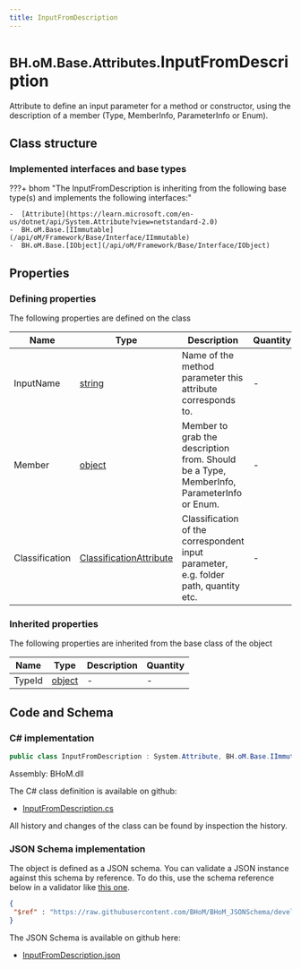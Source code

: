 ```yaml
---
title: InputFromDescription
---
```


# <small>BH.oM.Base.Attributes.</small>**InputFromDescription**

Attribute to define an input parameter for a method or constructor, using the description of a member (Type, MemberInfo, ParameterInfo or Enum).

## Class structure

### Implemented interfaces and base types

???+ bhom "The InputFromDescription is inheriting from the following base type(s) and implements the following interfaces:"

    -  [Attribute](https://learn.microsoft.com/en-us/dotnet/api/System.Attribute?view=netstandard-2.0)
    -  BH.oM.Base.[IImmutable](/api/oM/Framework/Base/Interface/IImmutable)
    -  BH.oM.Base.[IObject](/api/oM/Framework/Base/Interface/IObject)


## Properties



### Defining properties

The following properties are defined on the class

| Name             | Type             | Description      | Quantity         |
|------------------|------------------|------------------|------------------|
| InputName | [string](https://learn.microsoft.com/en-us/dotnet/api/System.String?view=netstandard-2.0) | Name of the method parameter this attribute corresponds to. | - |
| Member | [object](https://learn.microsoft.com/en-us/dotnet/api/System.Object?view=netstandard-2.0) | Member to grab the description from. Should be a Type, MemberInfo, ParameterInfo or Enum. | - |
| Classification | [ClassificationAttribute](/api/oM/Framework/Base/Attributes/ClassificationAttribute) | Classification of the correspondent input parameter, e.g. folder path, quantity etc. | - |


### Inherited properties
The following properties are inherited from the base class of the object

| Name             | Type             | Description      | Quantity         |
|------------------|------------------|------------------|------------------|
| TypeId | [object](https://learn.microsoft.com/en-us/dotnet/api/System.Object?view=netstandard-2.0) | - | - |


## Code and Schema

### C# implementation

``` C# title="C#"
public class InputFromDescription : System.Attribute, BH.oM.Base.IImmutable, BH.oM.Base.IObject
```

Assembly: BHoM.dll

The C# class definition is available on github:

- [InputFromDescription.cs](https://github.com/BHoM/BHoM/blob/develop/BHoM/Attributes\InputFromDescription.cs)

All history and changes of the class can be found by inspection the history.
### JSON Schema implementation

The object is defined as a JSON schema. You can validate a JSON instance against this schema by reference. To do this, use the schema reference below in a validator like [this one](https://www.jsonschemavalidator.net/).

``` json title="JSON Schema"
{
 "$ref" : "https://raw.githubusercontent.com/BHoM/BHoM_JSONSchema/develop/BHoM/Attributes/InputFromDescription.json"
}
```

The JSON Schema is available on github here:

- [InputFromDescription.json](https://github.com/BHoM/BHoM_JSONSchema/blob/develop/BHoM/Attributes/InputFromDescription.json)
